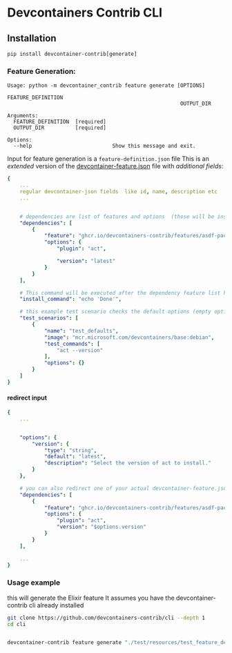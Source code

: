 # Devcontainers Contrib CLI


## Installation


`pip install devcontainer-contrib[generate]`


### Feature Generation:

```
Usage: python -m devcontainer_contrib feature generate [OPTIONS]
                                                        FEATURE_DEFINITION
                                                        OUTPUT_DIR

Arguments:
  FEATURE_DEFINITION  [required]
  OUTPUT_DIR          [required]

Options:
  --help                          Show this message and exit.
```


Input for feature generation is a `feature-definition.json` file
This is an *extended* version of the [devcontainer-feature.json](https://containers.dev/implementors/features/#devcontainer-feature-json-properties) file with *additional fields*:

```yaml
{   
    ...
    regular devcontainer-json fields  like id, name, description etc
    ...


    # dependencies are list of features and options  (those will be installed as prerequisites to your feature)
    "dependencies": [
        {
            "feature": "ghcr.io/devcontainers-contrib/features/asdf-package:latest",
            "options": {
                "plugin": "act",

                "version": "latest"
            }
        }
    ],

    # This command will be executed after the dependency feature list has been installed
    "install_command": "echo 'Done'",

    # this example test scenario checks the default options (empty options dict), each test_command should exit wth code `0` if your feature is installed correctly.
    "test_scenarios": [
        {
            "name": "test_defaults",
            "image": "mcr.microsoft.com/devcontainers/base:debian",
            "test_commands": [
                "act --version"
            ],
            "options": {}
        }
    ]
}
```

#### redirect input

```yaml
{
    ...


    "options": {
        "version": {
            "type": "string",
            "default": "latest",
            "description": "Select the version of act to install."
        }
    },

    # you can also redirect one of your actual devcontainer-feature.json options values into a dependency input, note the `$options.version` pointer to the asdf-package version option
    "dependencies": [
        {
            "feature": "ghcr.io/devcontainers-contrib/features/asdf-package:latest",
            "options": {
                "plugin": "act",
                "version": "$options.version"
            }
        }
    ],

    ...
}
```

### Usage example


this will generate the Elixir feature 
It assumes you have the devcontainer-contrib cli already installed

```sh
git clone https://github.com/devcontainers-contrib/cli --depth 1
cd cli


devcontainer-contrib feature generate "./test/resources/test_feature_definitions/elixir-asdf/feature-definition.json" "./output_dir"
```
